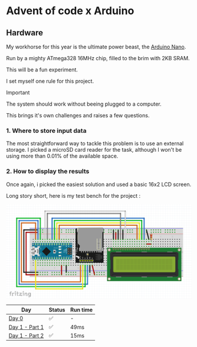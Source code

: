 # Advent of code x Arduino

## Hardware

My workhorse for this year is the ultimate power beast, the [Arduino Nano](https://docs.arduino.cc/hardware/nano/#tech-specs).

Run by a mighty ATmega328 16MHz chip, filled to the brim with 2KB SRAM.

This will be a fun experiment.

I set myself one rule for this project.

> [!IMPORTANT]
> The system should work without beeing plugged to a computer.

This brings it's own challenges and raises a few questions.

### 1. Where to store input data

The most straightforward way to tackle this problem is to use an external storage. I picked a microSD card reader for the task, although I won't be using more than 0.01% of the available space.

### 2. How to display the results

Once again, i picked the easiest solution and used a basic 16x2 LCD screen.

Long story short, here is my test bench for the project :

![Breadboard Schematics](breadboard.png)

| Day                               | Status | Run time |
| --------------------------------- | ------ | -------- |
| [Day 0](./day_00)                 | ✅     | -        |
| [Day 1 - Part 1](./day_01_part_1) | ✅     | 49ms     |
| [Day 1 - Part 2](./day_01_part_2) | ✅     | 15ms     |
